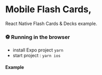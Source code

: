 # Mobile Flash Cards,

React Native Flash Cards & Decks example.

### ⚽️ Running in the browser

- install Expo project `yarn`
- start project : `yarn ios`

#### Example
